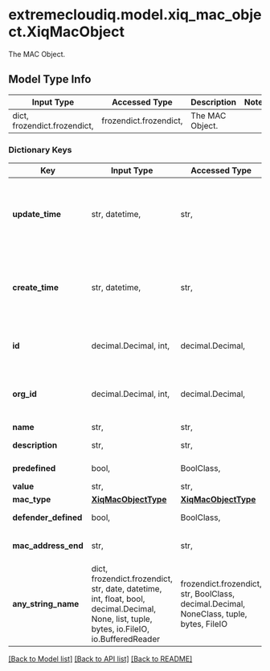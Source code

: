 # extremecloudiq.model.xiq_mac_object.XiqMacObject

The MAC Object.

## Model Type Info
Input Type | Accessed Type | Description | Notes
------------ | ------------- | ------------- | -------------
dict, frozendict.frozendict,  | frozendict.frozendict,  | The MAC Object. | 

### Dictionary Keys
Key | Input Type | Accessed Type | Description | Notes
------------ | ------------- | ------------- | ------------- | -------------
**update_time** | str, datetime,  | str,  | The last update time | value must conform to RFC-3339 date-time
**create_time** | str, datetime,  | str,  | The create time | value must conform to RFC-3339 date-time
**id** | decimal.Decimal, int,  | decimal.Decimal,  | The unique identifier | value must be a 64 bit integer
**org_id** | decimal.Decimal, int,  | decimal.Decimal,  | The organization identifier, valid when enabling HIQ feature | [optional] value must be a 64 bit integer
**name** | str,  | str,  | The MAC object name | [optional] 
**description** | str,  | str,  | The MAC object description. | [optional] 
**predefined** | bool,  | BoolClass,  | Whether the MAC Oui is predefined | [optional] 
**value** | str,  | str,  | The MAC octets. | [optional] 
**mac_type** | [**XiqMacObjectType**](XiqMacObjectType.md) | [**XiqMacObjectType**](XiqMacObjectType.md) |  | [optional] 
**defender_defined** | bool,  | BoolClass,  | Whether defender is defined | [optional] 
**mac_address_end** | str,  | str,  | The MAC address end, only available for \&quot;MAC_RANGE\&quot; | [optional] 
**any_string_name** | dict, frozendict.frozendict, str, date, datetime, int, float, bool, decimal.Decimal, None, list, tuple, bytes, io.FileIO, io.BufferedReader | frozendict.frozendict, str, BoolClass, decimal.Decimal, NoneClass, tuple, bytes, FileIO | any string name can be used but the value must be the correct type | [optional]

[[Back to Model list]](../../README.md#documentation-for-models) [[Back to API list]](../../README.md#documentation-for-api-endpoints) [[Back to README]](../../README.md)

